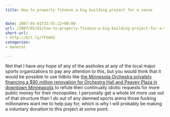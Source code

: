 ```yaml
---
title: How to properly finance a big building project for a venue


date: 2007-05-01T15:55:22+00:00
url: /2007/05/01/how-to-properly-finance-a-big-building-project-for-a-venue/
short-url:
- http://bit.ly/fFGmG5
categories:
- General

---
```

<div class='microid-mailto+http:sha1:0472a0d793a31430d66e5a5eac78387df2035c90'>

Not that I have <em>any</em> hope of any of the assholes at any of the local major sports organizations to pay any attention to this, but you would think that it would be possible to use tidbits like <a href="http://www.startribune.com/1646/story/1154272.html">the Minnesota Orchestra privately financing a $90 million renovation for Orchestra Hall and Peavey Plaza in downtown Minneapolis</a> to refute their continually idiotic requests for more public money for their monopolies. I personally get a whole lot more use out of that structure than I do out of any damned sports arena those fucking millionaires want me to help pay for, which is why I will probably be making a voluntary donation to this project at some point.

